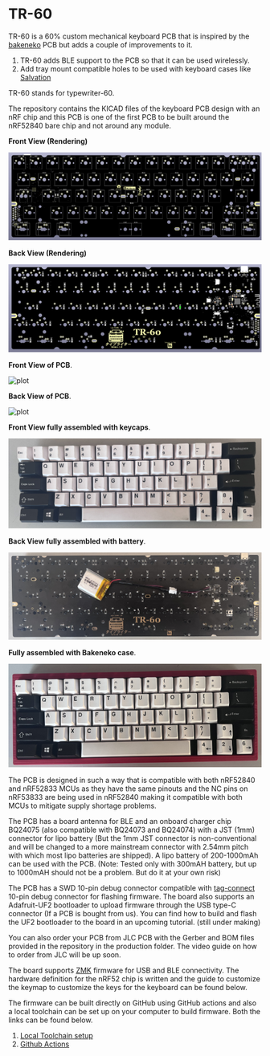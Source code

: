 # TR-60
TR-60 is a 60% custom mechanical keyboard PCB that is inspired by the  [bakeneko](https://github.com/kkatano/bakeneko-60) PCB but adds a couple of improvements to it.

1. TR-60 adds BLE support to the PCB so that it can be used wirelessly.
2. Add tray mount compatible holes to be used with keyboard cases like [Salvation](https://ilumkb.com/products/wilba-tech-salvation-keyboard)

TR-60 stands for typewriter-60.

The repository contains the KICAD files of the keyboard PCB design with an nRF chip and this PCB is one of the first PCB to be built around the nRF52840 bare chip and not around any module.

<strong>Front View (Rendering)</strong>

![plot](./Assets/Front.png)

<strong>Back View (Rendering)</strong>

![plot](./Assets/Back.png)

<strong>Front View of PCB</strong>.

![plot](./Assets/real_front.png)

<strong>Back View of PCB</strong>.

![plot](./Assets/real_back.png)

<strong>Front View fully assembled with keycaps</strong>.

![plot](./Assets/keyboard_front_assembled.jpg)

<strong>Back View fully assembled with battery</strong>.

![plot](./Assets/keyboard_back_assembled.jpg)

<strong>Fully assembled with Bakeneko case</strong>.

![plot](./Assets/keyboard_assembled_with_case.jpg)

The PCB is designed in such a way that is compatible with both nRF52840 and nRF52833 MCUs as they have the same pinouts and the NC pins on nRF53833 are being used in nRF52840 making it compatible with both MCUs to mitigate supply shortage problems.

The PCB has a board antenna for BLE and an onboard charger chip BQ24075 (also compatible with BQ24073 and BQ24074) with a JST (1mm) connector for lipo battery (But the 1mm JST connector is non-conventional and will be changed to a more mainstream connector with 2.54mm pitch with which most lipo batteries are shipped). A lipo battery of 200-1000mAh can be used with the PCB. (Note: Tested only with 300mAH battery, but up to 1000mAH should not be a problem. But do it at your own risk)

The PCB has a SWD 10-pin debug connector compatible with [tag-connect](https://www.tag-connect.com/product/tc2050-idc-nl-050-all) 10-pin debug connector for flashing firmware.
The board also supports an Adafruit-UF2 bootloader to upload firmware through the USB type-C connector (If a PCB is bought from us). You can find how to build and flash the UF2 bootloader to the board in an upcoming tutorial. (still under making)

You can also order your PCB from JLC PCB with the Gerber and BOM files provided in the repository in the production folder. The video guide on how to order from JLC will be up soon.

The board supports [ZMK](https://zmk.dev/) firmware for USB and BLE connectivity. The hardware definition for the nRF52 chip is written and the guide to customize the keymap to customize the keys for the keyboard can be found below. 

The firmware can be built directly on GitHub using GitHub actions and also a local toolchain can be set up on your computer to build firmware. Both the links can be found below.

1. [Local Toolchain setup](https://github.com/hw-tinkerers/zmk)
2. [Github Actions](https://github.com/hw-tinkerers/tr60-zmk-config)
